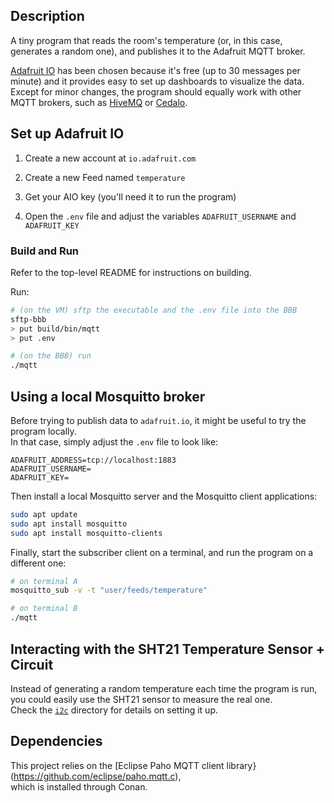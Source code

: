 ## Description

A tiny program that reads the room's temperature (or, in this case, generates a random one), and publishes it to the Adafruit MQTT broker.

[Adafruit IO](https://io.adafruit.com) has been chosen because it's free (up to 30 messages per minute) and
it provides easy to set up dashboards to visualize the data.  
Except for minor changes, the program should equally work with other MQTT brokers, such as [HiveMQ](https://www.hivemq.com) or [Cedalo](https://cedalo.com/mqtt-broker-pro-mosquitto).

## Set up Adafruit IO

1. Create a new account at `io.adafruit.com`

2. Create a new Feed named `temperature`

3. Get your AIO key (you'll need it to run the program)

4. Open the `.env` file and adjust the variables `ADAFRUIT_USERNAME` and `ADAFRUIT_KEY`

### Build and Run

Refer to the top-level README for instructions on building.

Run:

```sh
# (on the VM) sftp the executable and the .env file into the BBB
sftp-bbb
> put build/bin/mqtt
> put .env

# (on the BBB) run
./mqtt
```

## Using a local Mosquitto broker

Before trying to publish data to `adafruit.io`, it might be useful to try the program locally.  
In that case, simply adjust the `.env` file to look like:

```
ADAFRUIT_ADDRESS=tcp://localhost:1883
ADAFRUIT_USERNAME=
ADAFRUIT_KEY=
```

Then install a local Mosquitto server and the Mosquitto client applications:

```sh
sudo apt update
sudo apt install mosquitto
sudo apt install mosquitto-clients
```

Finally, start the subscriber client on a terminal, and run the program on a different one:

```sh
# on terminal A
mosquitto_sub -v -t "user/feeds/temperature"

# on terminal B
./mqtt
```

## Interacting with the SHT21 Temperature Sensor + Circuit

Instead of generating a random temperature each time the program is run, you could easily use the SHT21 sensor to measure the real one.  
Check the [`i2c`](https://github.com/dehre/beaglebone-stuff/blob/main/i2c/README.md) directory for details on setting it up.

## Dependencies

This project relies on the [Eclipse Paho MQTT client library}(https://github.com/eclipse/paho.mqtt.c),  
which is installed through Conan.
